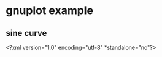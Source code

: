 # gnuplot example

## sine curve

<\?xml version="1.0" encoding="utf-8"  *standalone="no"\?>
<!DOCTYPE svg
.*
</svg>
